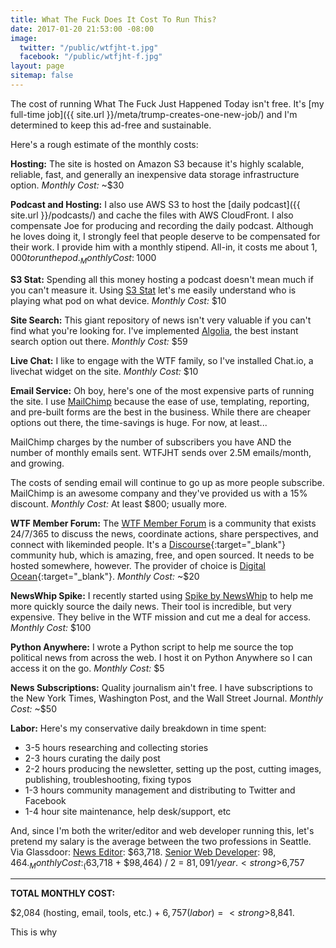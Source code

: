 ```yaml
---
title: What The Fuck Does It Cost To Run This?
date: 2017-01-20 21:53:00 -08:00
image:
  twitter: "/public/wtfjht-t.jpg"
  facebook: "/public/wtfjht-f.jpg"
layout: page
sitemap: false
---
```


The cost of running What The Fuck Just Happened Today isn't free. It's [my full-time job]({{ site.url }}/meta/trump-creates-one-new-job/) and I'm determined to keep this ad-free and sustainable. 

Here's a rough estimate of the monthly costs:

**Hosting:**
The site is hosted on Amazon S3 because it's highly scalable, reliable, fast, and generally an inexpensive data storage infrastructure option. _Monthly Cost:_ ~$30

**Podcast and Hosting:**
I also use AWS S3 to host the [daily podcast]({{ site.url }}/podcasts/) and cache the files with AWS CloudFront. I also compensate Joe for producing and recording the daily podcast. Although he loves doing it, I strongly feel that people deserve to be compensated for their work. I provide him with a monthly stipend. All-in, it costs me about $1,000 to run the pod. _Monthly Cost:_ ~$1000

**S3 Stat:**
Spending all this money hosting a podcast doesn't mean much if you can't measure it. Using [S3 Stat](https://www.s3stat.com) let's me easily understand who is playing what pod on what device. _Monthly Cost:_ $10

**Site Search:**
This giant repository of news isn't very valuable if you can't find what you're looking for. I've implemented <a href="https://www.algolia.com/" target="_blank">Algolia</a>, the best instant search option out there. _Monthly Cost:_ $59

**Live Chat:**
I like to engage with the WTF family, so I've installed Chat.io, a livechat widget on the site. _Monthly Cost:_ $10

**Email Service:**
Oh boy, here's one of the most expensive parts of running the site. I use <a href="https://mailchimp.com/" target="_blank">MailChimp</a> because the ease of use, templating, reporting, and pre-built forms are the best in the business. While there are cheaper options out there, the time-savings is huge. For now, at least...

MailChimp charges by the number of subscribers you have AND the number of monthly emails sent. WTFJHT sends over 2.5M emails/month, and growing.

The costs of sending email will continue to go up as more people subscribe. MailChimp is an awesome company and they've provided us with a 15% discount. _Monthly Cost:_ At least $800; usually more.

**WTF Member Forum:**
The [WTF Member Forum](https://talk.whatthefuckjusthappenedtoday.com/) is a community that exists 24/7/365 to discuss the news, coordinate actions, share perspectives, and connect with likeminded people. It's a [Discourse](http://www.discourse.org/){:target="_blank"} community hub, which is amazing, free, and open sourced. It needs to be hosted somewhere, however. The provider of choice is [Digital Ocean](https://www.digitalocean.com){:target="_blank"}. _Monthly Cost:_ ~$20

**NewsWhip Spike:**
I recently started using [Spike by NewsWhip](https://www.newswhip.com/newswhip-spike/) to help me more quickly source the daily news. Their tool is incredible, but very expensive. They belive in the WTF mission and cut me a deal for access. _Monthly Cost:_ $100

**Python Anywhere:**
I wrote a Python script to help me source the top political news from across the web. I host it on Python Anywhere so I can access it on the go. _Monthly Cost:_ $5

**News Subscriptions:**
Quality journalism ain't free. I have subscriptions to the New York Times, Washington Post, and the Wall Street Journal. _Monthly Cost:_ ~$50

**Labor:**
Here's my conservative daily breakdown in time spent:

* 3-5 hours researching and collecting stories
* 2-3 hours curating the daily post
* 2-2 hours producing the newsletter, setting up the post, cutting images, publishing, troubleshooting, fixing typos
* 1-3 hours community management and distributing to Twitter and Facebook
* 1-4 hour site maintenance, help desk/support, etc

And, since I'm both the writer/editor and web developer running this, let's pretend my salary is the average between the two professions in Seattle. Via Glassdoor: [News Editor](https://www.glassdoor.com/Salaries/seattle-news-editor-salary-SRCH_IL.0,7_IM781_KO8,19.htm): $63,718. [Senior Web Developer](https://www.glassdoor.com/Salaries/seattle-senior-web-developer-salary-SRCH_IL.0,7_IM781_KO8,28.htm): $98,464. _Monthly Cost:_ ($63,718 + $98,464) / 2 = $81,091/year. <strong>$6,757</strong>

---

**TOTAL MONTHLY COST:**

$2,084 (hosting, email, tools, etc.) + $6,757 (labor) = <strong>$8,841</strong>.

This is why 


